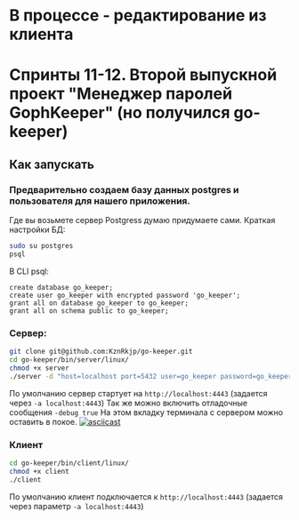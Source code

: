# В процессе - редактирование из клиента

# Спринты 11-12. Второй выпускной проект  "Менеджер паролей GophKeeper" (но получился go-keeper)
## Как запускать
### Предварительно создаем базу данных postgres и пользователя для нашего приложения.  
Где вы возьмете сервер Postgress думаю придумаете сами.
Краткая настройки БД:
```bash
sudo su postgres
psql
```
В CLI psql:
```postgres
create database go_keeper;
create user go_keeper with encrypted password 'go_keeper';
grant all on database go_keeper to go_keeper;
grant all on schema public to go_keeper;
```
### Сервер:
```bash
git clone git@github.com:KznRkjp/go-keeper.git
cd go-keeper/bin/server/linux/
chmod +x server
./server -d "host=localhost port=5432 user=go_keeper password=go_keeper dbname=go_keeper sslmode=disable" 
```
По умолчанию сервер стартует на ```http://localhost:4443``` (задается через ```-a localhost:4443```)
Так же можно включить отладочные сообщения ```-debug true```
На этом вкладку терминала с сервером можно оставить в покое.
[![asciicast](https://asciinema.org/a/dOoeBPOqzcMjzoK6xZB0TlTZV.svg)](https://asciinema.org/a/dOoeBPOqzcMjzoK6xZB0TlTZV)
### Клиент
```bash
cd go-keeper/bin/client/linux/
chmod +x client
./client
```
По умолчанию клиент подключается к  ```http://localhost:4443``` (задается через параметр  ```-a localhost:4443```)
